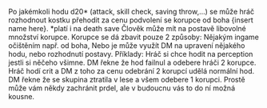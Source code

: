 Po jakémkoli hodu d20* (attack, skill check, saving throw,...) se může hráč rozhodnout kostku přehodit za cenu podvolení se korupce od boha {insert name here}. *platí i na death save 
Člověk může mít na postavě libovolné množství korupce. 
Korupce se dá zbavit pouze 2 způsoby: Nějakým ingame očištěním např. od boha, Nebo je může využít DM na upravení nějakého hodu, nebo rozhodnutí postavy. 
Příklady: Hráč si chce hodit na perception jestli si něčeho všimne. DM řekne že hod failnul a odebere hráči 2 korupce. Hráč hodí crit a DM z toho za cenu odebrání 2 korupcí udělá normální hod. DM řekne že se skupina ztratila v lese a všem odebere 1 korupci. 
Prostě může vám někdy zachránit prdel, ale v budoucnu vás to do ní možná kousne.